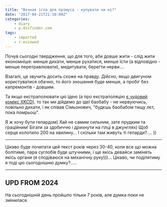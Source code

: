```yaml
---
title: "Вєчная ігла для прімуса - купувати чи ні?"
date: "2017-04-21T21:18:00Z"
categories:
    - diary
    - p.disfinder.com
tags:
    - imported
    - r:eviewed
---
```


Почув сьогодні твердження, що для того, аби довше жити - слід жити економніше: менше дихати, менше рухатися, менше їсти (а відповідно - менше перетравлювати), медитувати, берегти нерви....
<!--more-->
Взагалі, це звучить досить схоже на правду. Дійсно, якщо двигуном користуватися обачно, то його зношення буде менше, а пробіг без капремонтів - довшим.

Та якщо екстраполювати цю ідею (а про екстраполяцію [є чудовий комікс XKCD](http://xkcd.ru/605/)), то так ми дійдемо до ідеї баобабу - не нервуючись, повільно дихати, і як співав Сімьонович, "будєшь баобабом тищу лєт, пока помрьош".

Я ж хочу бути гепардом) Хай не самим сильним, зате прудким та граційним! Бігати за здобиччю і дрихнути на гілці в джунглях) Щоб серце колотило 200 на хвилину... І скільки там живуть ті гепарди?.... ))  

---

Цікаво буде почитати цей текст років через 30-40, коли все що можна болітиме, пара суглобів буде штучними, і ще якісь девайси замінять якісь органи (я сподіваюся на механічну руку)))... Цікаво, чи поділятиму я тоді цю сьогоднішню думку?.....

---

## UPD FROM 2024

На сьогоднішній день пройшло тільки 7 років, але думка поки не змінилася.
